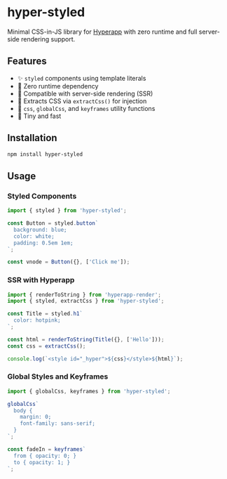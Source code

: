 # hyper-styled

Minimal CSS-in-JS library for [Hyperapp](https://github.com/jorgebucaran/hyperapp) with zero runtime and full server-side rendering support.

## Features

- ✨ `styled` components using template literals
- 🧠 Zero runtime dependency
- 🧪 Compatible with server-side rendering (SSR)
- 🎯 Extracts CSS via `extractCss()` for injection
- 🧩 `css`, `globalCss`, and `keyframes` utility functions
- 💚 Tiny and fast

## Installation

```sh
npm install hyper-styled
```

## Usage

### Styled Components

```js
import { styled } from 'hyper-styled';

const Button = styled.button`
  background: blue;
  color: white;
  padding: 0.5em 1em;
`;

const vnode = Button({}, ['Click me']);
```

### SSR with Hyperapp

```js
import { renderToString } from 'hyperapp-render';
import { styled, extractCss } from 'hyper-styled';

const Title = styled.h1`
  color: hotpink;
`;

const html = renderToString(Title({}, ['Hello']));
const css = extractCss();

console.log(`<style id="_hyper">${css}</style>${html}`);
```

### Global Styles and Keyframes

```js
import { globalCss, keyframes } from 'hyper-styled';

globalCss`
  body {
    margin: 0;
    font-family: sans-serif;
  }
`;

const fadeIn = keyframes`
  from { opacity: 0; }
  to { opacity: 1; }
`;
```

